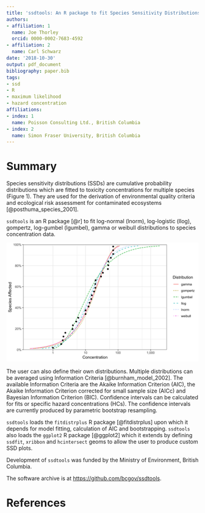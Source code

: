 ```yaml
---
title: 'ssdtools: An R package to fit Species Sensitivity Distributions (SSDs)'
authors:
- affiliation: 1
  name: Joe Thorley
  orcid: 0000-0002-7683-4592
- affiliation: 2
  name: Carl Schwarz
date: '2018-10-30'
output: pdf_document
bibliography: paper.bib
tags:
- ssd
- R
- maximum likelihood
- hazard concentration
affiliations:
- index: 1
  name: Poisson Consulting Ltd., British Columbia
- index: 2
  name: Simon Fraser University, British Columbia
---
```


# Summary

Species sensitivity distributions (SSDs) are cumulative probability distributions which are fitted to toxicity concentrations for multiple species (Figure 1). 
They are used for the derivation of environmental quality criteria and ecological risk assessment for contaminated ecosystems [@posthuma_species_2001].

`ssdtools` is an R package [@r] to fit log-normal (lnorm), log-logistic (llog), gompertz, log-gumbel (lgumbel), gamma or weibull distributions to species concentration data.

![Species sensitivity distributions for example species concentration values](dists.png)

The user can also define their own distributions.
Multiple distributions can be averaged using Information Criteria [@burnham_model_2002].
The available Information Criteria are the Akaike Information Criterion (AIC), the Akaike Information Criterion corrected for small sample size (AICc) and Bayesian Information Criterion (BIC).
Confidence intervals can be calculated for fits or specific hazard concentrations (HCs).
The confidence intervals are currently produced by parametric bootstrap resampling.

`ssdtools` loads the `fitdistrplus` R package [@fitdistrplus] upon which it depends for model fitting, calculation of AIC and bootstrapping.
`ssdtools` also loads the `ggplot2` R package [@ggplot2] which it extends by defining `ssdfit`, `xribbon` and `hcintersect` geoms to allow the user to produce custom SSD plots.

Development of `ssdtools` was funded by the Ministry of Environment, British Columbia.

The software archive is at <https://github.com/bcgov/ssdtools>.

# References
